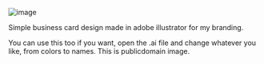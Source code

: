![image](https://github.com/user-attachments/assets/86f4def1-b515-49fa-a546-c379120616cc)



Simple business card design made in adobe illustrator for my branding. 

You can use this too if you want, open the .ai file and change whatever you like, from colors to names. This is publicdomain image.
